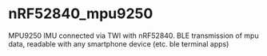 # nRF52840_mpu9250
MPU9250 IMU connected via TWI with nRF52840. BLE transmission of mpu data, readable with any smartphone device (etc. ble terminal apps)
